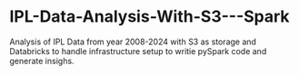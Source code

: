 # IPL-Data-Analysis-With-S3---Spark
Analysis of IPL Data from year 2008-2024 with S3 as storage and Databricks to handle infrastructure setup to writie pySpark code and generate insighs.
